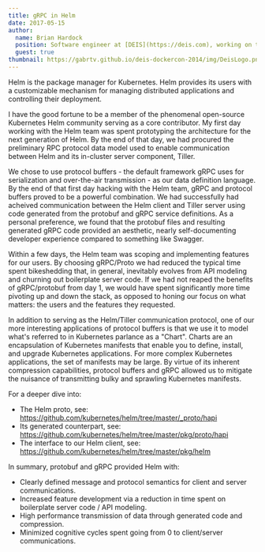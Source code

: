 ```yaml
---
title: gRPC in Helm
date: 2017-05-15
author:
  name: Brian Hardock
  position: Software engineer at [DEIS](https://deis.com), working on the [Helm](https://helm.sh) project
  guest: true
thumbnail: https://gabrtv.github.io/deis-dockercon-2014/img/DeisLogo.png
---
```


Helm is the package manager for Kubernetes. Helm provides its users with a customizable mechanism for
managing distributed applications and controlling their deployment. 

I have the good fortune to be a member of the phenomenal open-source Kubernetes Helm community serving as 
a core contributor. My first day working with the Helm team was spent prototyping the architecture for
the next generation of Helm. By the end of that day, we had procured the preliminary RPC protocol data model
used to enable communication between Helm and its in-cluster server component, Tiller.

<!--more-->

We chose to use protocol buffers - the default framework gRPC uses for serialization and over-the-air
transmission - as our data definition language. By the end of that first day hacking with the Helm team,
gRPC and protocol buffers proved to be a powerful combination. We had successfully had acheived communication
between the Helm client and Tiller server using code generated from the protobuf and gRPC service definitions.
As a personal preference, we found that the protobuf files and resulting generated gRPC
code provided an aesthetic, nearly self-documenting developer experience compared to something like Swagger.

Within a few days, the Helm team was scoping and implementing features for our users. By choosing gRPC/Proto
we had reduced the typical time spent bikeshedding that, in general, inevitably evolves from API modeling and
churning out boilerplate server code. If we had not reaped the benefits of gRPC/protobuf from day 1, we would
have spent significantly more time pivoting up and down the stack, as opposed to honing our focus on what
matters: the users and the features they requested.

In addition to serving as the Helm/Tiller communication protocol, one of our more interesting applications
of protocol buffers is that we use it to model what's referred to in Kubernetes parlance as a "Chart". Charts
are an encapsulation of Kubernetes manifests that enable you to define, install, and upgrade Kubernetes applications.
For more complex Kubernetes applications, the set of manifests may be large. By virtue of its inherent compression
capabilities, protocol buffers and gRPC allowed us to mitigate the nuisance of transmitting bulky and
sprawling Kubernetes manifests.

For a deeper dive into:

- The Helm proto, see: <https://github.com/kubernetes/helm/tree/master/_proto/hapi>
- Its generated counterpart, see: <https://github.com/kubernetes/helm/tree/master/pkg/proto/hapi>
- The interface to our Helm client, see: <https://github.com/kubernetes/helm/tree/master/pkg/helm>

In summary, protobuf and gRPC provided Helm with:

* Clearly defined message and protocol semantics for client and server communications.
* Increased feature development via a reduction in time spent on boilerplate server code / API modeling.
* High performance transmission of data through generated code and compression.
* Minimized cognitive cycles spent going from 0 to client/server communications.
